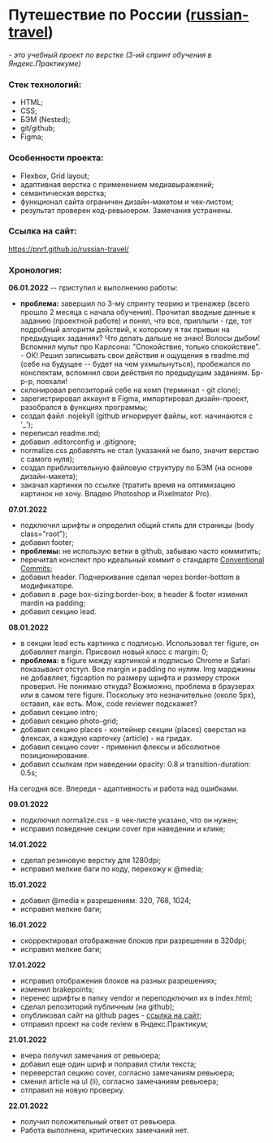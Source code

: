 # Путешествие по России ([russian-travel](https://pnrf.github.io/russian-travel/))

*- это учебный проект по верстке (3-ий спринт обучения в Яндекс.Практикуме)*

### Стек технологий:
* HTML;
* CSS;
* БЭМ (Nested);
* git/github;
* Figma;

### Особенности проекта:
* Flexbox, Grid layout;
* адаптивная верстка с применением медиавыражений;
* семантическая верстка;
* функционал сайта ограничен дизайн-макетом и чек-листом;
* результат проверен код-ревьюером. Замечания устранены.

### Ссылка на сайт:
https://pnrf.github.io/russian-travel/

### Хронология:
**06.01.2022** -- приступил к выполнению работы:

* **проблема:** завершил по 3-му спринту теорию и тренажер (всего прошло 2 месяца с начала обучения). Прочитал вводные данные к заданию (проектной работе) и понял, что все, приплыли - где, тот подробный алгоритм действий, к которому я так привык на предыдущих заданиях? Что делать дальше не знаю! Волосы дыбом! Вспомнил мульт про Карлсона: "Спокойствие, только спокойствие". - ОК! Решил записывать свои действия и ощущения в readme.md (себе на будущее -- будет на чем ухмыльнуться), пробежался по конспектам, вспомнил свои действия по предыдущим заданиям. Бр-р-р, поехали!
* склонировал репозиторий себе на комп (терминал - git clone);
* зарегистрировал аккаунт в Figma, импортировал дизайн-проект, разобрался в функциях программы;
* создал файл .nojekyll (github игнорирует файлы, кот. начинаются с '_');
* переписал readme.md;
* добавил .editorconfig и .gitignore;
* normalize.css добавлять не стал (указаний не было, значит верстаю с самого нуля);
* создал приблизительную файловую структуру по БЭМ (на основе дизайн-макета);
* закачал картинки по ссылке (тратить время на оптимизацию картинок не хочу. Владею Photoshop и Pixelmator Pro).

**07.01.2022**

* подключил шрифты и определил общий стиль для страницы (body class="root");
* добавил footer;
* **проблемы:** не использую ветки в github, забываю часто коммитить;
* перечитал конспект про идеальный коммит о стандарте [Conventional Commits](https://www.conventionalcommits.org/ru/v1.0.0/);
* добавил header. Подчеркивание сделал через border-bottom в модификаторе.
* добавил в .page box-sizing:border-box; в header & footer изменил mardin на padding;
* добавил секцию lead.

**08.01.2022**

* в секции lead есть картинка с подписью. Использовал тег figure, он добавляет margin. Присвоил новый класс c margin: 0;
* **проблема:** в figure между картинкой и подписью Chrome и Safari показывают отступ. Все margin и padding по нулям. Img марджины не добавляет, figcaption по размеру шрифта и размеру строки проверил. Не понимаю откуда? Вожможно, проблема в браузерах или в самом теге figure. Поскольку это незначительно (около 5px), оставил, как есть. Мож, code reviewer подскажет?
* добавил секцию intro;
* добавил секцию photo-grid;
* добавил секцию places - контейнер секции (places) сверстал на флексах, а каждую карточку (article) - на гридах.
* добавил секцию cover - применил флексы и абсолютное позиционирование.
* добавил ссылкам при наведении opacity: 0.8 и transition-duration: 0.5s;

На сегодня все. Впереди - адаптивность и работа над ошибками.

**09.01.2022**

* подключил normalize.css - в чек-листе указано, что он нужен;
* исправил поведение секции cover при наведении и клике;

**14.01.2022**

* сделал резиновую верстку для 1280dpi;
* исправил мелкие баги по коду, перехожу к @media;

**15.01.2022**

* добавил @media к разрешениям: 320, 768, 1024;
* исправил мелкие баги;

**16.01.2022**

* скорректировал отображение блоков при разрешении в 320dpi;
* исправил мелкие баги;

**17.01.2022**

* исправил отображения блоков на разных разрешениях;
* изменил brakepoints;
* перенес шрифты в папку vendor и переподключил их в index.html;
* сделал репозиторий публичным (на github);
* опубликовал сайт на github pages - [ссылка на сайт](https://pnrf.github.io/russian-travel/);
* отправил проект на code review в Яндекс.Практикум;

**21.01.2022**

* вчера получил замечания от ревьюера;
* добавил еще один шриф и поправил стили текста;
* переверстал сецкию cover, согласно замечаниям ревьюера;
* сменил article на ul (li), согласно замечаниям ревьюера;
* отправил на новую проверку.

**22.01.2022**
* получил положительный ответ от ревьюера.
* Работа выполнена, критических замечаний нет.

